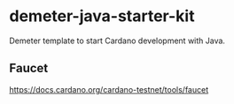 # demeter-java-starter-kit
Demeter template to start Cardano development with Java.

## Faucet
https://docs.cardano.org/cardano-testnet/tools/faucet